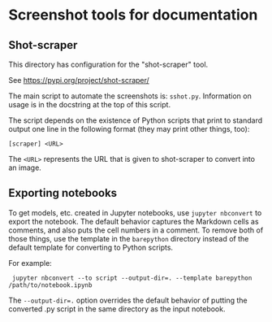 # Screenshot tools for documentation

## Shot-scraper

This directory has configuration for the "shot-scraper" tool.

See https://pypi.org/project/shot-scraper/

The main script to automate the screenshots is: `sshot.py`.
Information on usage is in the docstring at the top of this script.

The script depends on the existence of Python scripts that print to standard output
one line in the following format (they may print other things, too):

    [scraper] <URL>

The `<URL>` represents the URL that is given to shot-scraper to convert into an image.

## Exporting notebooks

To get models, etc. created in Jupyter notebooks, use `jupyter nbconvert` to export the  notebook.
The default behavior captures the Markdown cells as comments, and also  puts the cell numbers in a comment.
To remove both of those things, use the template  in the `barepython` directory instead of the default template for converting to Python scripts.

For example:

     jupyter nbconvert --to script --output-dir=. --template barepython /path/to/notebook.ipynb

The `--output-dir=.` option overrides the default behavior of putting the converted .py script in the same directory as the input notebook.